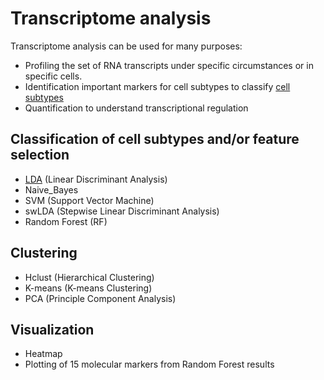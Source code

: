# Transcriptome analysis

Transcriptome analysis can be used for many purposes:
- Profiling the set of RNA transcripts under specific circumstances or in specific cells. 
- Identification important markers for cell subtypes to classify [cell subtypes](#classification-of-cell-subtypes-and/or-feature-selection)
- Quantification to understand transcriptional regulation 

## Classification of cell subtypes and/or feature selection
- [LDA](https://vanngocthuyla.github.io/Data_Analysis/pages/LDA) (Linear Discriminant Analysis)
- Naive_Bayes
- SVM (Support Vector Machine)
- swLDA (Stepwise Linear Discriminant Analysis)
- Random Forest (RF)

## Clustering
- Hclust (Hierarchical Clustering)
- K-means (K-means Clustering)
- PCA (Principle Component Analysis)

## Visualization
- Heatmap
- Plotting of 15 molecular markers from Random Forest results
